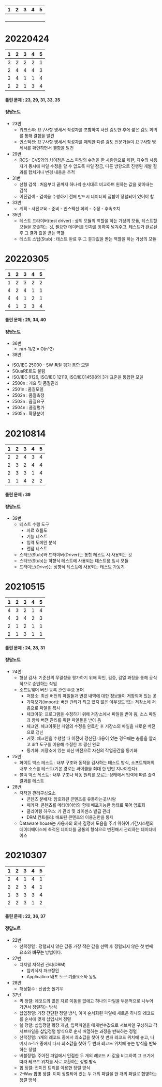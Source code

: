 |1 |2 |3 |4 |5 |
|---|---|---|---|---|
| | | | | |
| | | | | |
| | | | | |
| | | | | |

# 20220424

|1 |2 |3 |4 |5 |
|---|---|---|---|---|
|3 |2 |2 |2 |1 |
|2 |4 |4 |4 |3 |
|3 |4 |1 |1 |4 |
|2 |2 |1 |3 |4 |

#### 틀린 문제 : 23, 29, 31, 33, 35
#### 정답노트
* 23번
  - 워크스루: 요구사항 명세서 작성자를 포함하여 사전 검토한 후에 짧은 검토 회의를 통해 결함을 발견
  - 인스펙션: 요구사항 명세서 작성자를 제외한 다른 검토 전문가들이 요구사항 명세서를 확인하면서 결함을 발견
* 29번
  * RCS : CVS와의 차이점은 소스 파일의 수정을 한 사람만으로 제한, 다수의 사용자가 동시에 파일 수정을 할 수 없도록 파일 잠금, 다른 방향으로 진행된 개발 결과를 합치거나 변경 내용을 추적
* 31번
  * 선형 검색 : 처음부터 끝까지 하나씩 순서대로 비교하며 원하는 값을 찾아내는 검색
  * 이진검색 - 검색을 수행하기 전에 반드시 데이터의 집합이 정렬되어 있어야 함
* 33번
  * 계획 - 사전교육 - 준비 - 인스펙션 회의 - 수정 - 후속조치
* 35번
  * 테스트 드라이버(test driver) : 상위 모듈의 역할을 하는 가상의 모듈, 테스트할 모듈을 호출하는 것, 필요한 데이터를 인자를 통하여 넘겨주고, 테스트가 완료된 후 그 결과 값을 받는 역할
  * 테스트 스텁(Stub) : 테스트 완료 후 그 결과값을 받는 역할을 하는 가상의 모듈



# 20220305

|1 |2 |3 |4 |5 |
|---|---|---|---|---|
|1 |2 |3 |2 |2 |
|4 |2 |4 |1 |1 |
|4 |4 |1 |2 |1 |
|4 |1 |3 |3 |4 |

#### 틀린 문제 : 25, 34, 40
#### 정답노트
* 36번
  - n(n-1)/2 = O(n^2)
* 38번
 - ISO/IEC 25000 - SW 품질 평가 통합 모델
 - SQuaRE로도 불림
 - ISO/IEC 9126, ISO/IEC 12119, ISO/IEC14598의 3개 표준을 통합한 모델
- 2500n : 개요 및 품질관리
- 2501n : 품질모델
- 2502n : 품질측정
- 2503n : 품질요구
- 2504n : 품질평가
- 2505n : 확장분야



# 20210814

|1 |2 |3 |4 |5 |
|---|---|---|---|---|
|2 |2 |4 |3 |4 |
|2 |3 |2 |4 |4 |
|2 |3 |3 |1 |4 |
|1 |1 |4 |2 |2 |

#### 틀린 문제 : 39
#### 정답노트
* 39번
  - 테스트 수행 도구
    - 자료 흐름도
    - 기능 테스트
    - 입력 도메인 분석
    - 랜덤 테스트
  - 스터브(Stub)와 드라이버(Driver)는 통합 테스트 시 사용되는 것
  - 스터브(Stub)는 하향식 테스트에 사용되는 테스트용 임시 모듈
  - 드라이브(Drive)는 상향식 테스트에 사용되는 테스트 가동기




# 20210515

|1 |2 |3 |4 |5 |
|---|---|---|---|---|
|4 |3 |2 |1 |4 |
|4 |3 |4 |2 |3 |
|2 |1 |2 |1 |1 |
|2 |1 |3 |1 |1 |

#### 틀린 문제 : 24, 28, 31
#### 정답노트
* 24번
  - 형상 감사: 기준선의 무결성을 평가하기 위해 확인, 검증, 검열 과정을 통해 공식적으로 승인하는 작업
  - 소프트웨어 버전 등록 관련 주요 용어
    - 저장소: 최신 버전의 파일들과 변경 내역에 대한 정보들이 저장되어 있는 곳
    - 가져오기(import): 버전 관리가 되고 있지 않은 아무것도 없는 저장소에 처음으로 파일을 복사
    - 체크아웃: 프로그램을 수정하기 위해 저장소에서 파일을 받아 옴, 소스 파일과 함께 버전 관리를 위한 파일들을 받아 옴
    - 체크인: 체크아웃한 파일의 수정을 완료한 후 저장소의 파일을 새로운 버전으로 갱신
    - 커밋: 체크인을 수행할 때 이전에 갱신된 내용이 있는 경우에는 충돌을 알리고 diff 도구를 이용해 수정한 후 갱신 완료
    - 동기화: 저장소에 있는 최신 버전으로 자신의 작업공간을 동기화
* 25번
  - 화이트 박스 테스트 : 내부 구조와 동작을 검사하는 테스트 방식, 소프트웨어의 내부 소스를 테스트(기본 경로는 싸이클을 최대 한 번만 지나야한다)
  - 블랙 박스 테스트 : 내부 구조나 작동 원리를 모르는 상태에서 입력에 따른 출력 결과를 테스트
* 28번
  - 저작권 관리구성요소
    - 콘텐츠 분배자: 암호화된 콘텐츠를 유통하는곳/사람
    - 패키저: 콘텐츠를 메타데이터와 함께 배포가능한 형태로 묶어 암호화
    - 클리어링 하우스: 키 관리 및 라이센스 발급 관리
    - DRM 컨트롤러: 배포된 콘텐츠의 이용권한을 통제
  - Dataware house는 사용자의 의사 결정에 도움을 주기 위하여 기간시스템의 데이터베이스에 축적된 데이터를 공통의 형식으로 변환해서 관리하는 데이터베이스



# 20210307

|1 |2 |3 |4 |5 |
|---|---|---|---|---|
|2 |4 |1 |4 |1 |
|2 |2 |3 |4 |1 |
|1 |3 |3 |3 |4 |
|2 |2 |3 |1 |2 |

#### 틀린 문제 : 22, 36, 37
#### 정답노트
* 22번
  - 선택정렬 : 정렬되지 않은 값중 가장 작은 값을 선택 후 정렬되지 않은 첫 번째 요소와 **바꾸는** 방법이다.
* 27번
  - 디지털 저작권 관리(DRM)
    - 암키식저 파크정인
    - Application 배포 도구 기술요소와 동일
* 28번
  - 해싱함수 : 산곱숫 폴기무
* 37번
  - 퀵 정렬: 레코드의 많은 자료 이동을 없애고 하나의 파일을 부분적으로 나누어 가면서 정렬하는 방식
  - 삽입정렬: 가장 간단한 정렬 방식, 이미 순서화된 파일에 새로운 하나의 레코드를 순서에 맞게 삽입시켜 정렬
  - 쉘 정렬: 삽입정렬 확장 개념, 입력파일을 매개변수값으로 서브파일 구성하고 각 서브파일을 삽입정렬 방식으로 순서 배열하는 과정을 반복하는 정렬
  - 선택정렬: n개의 레코드 중에서 최소값을 찾아 첫 번째 레코드 위치에 놓고, 나머지 n-1개 중에서 다시 최소값을 찾아 두 번째 레코드 위치에 놓는 방식을 반복하는 정렬
  - 버블정렬: 주어진 파일에서 인접한 두 개의 레코드 키 값을 비교하여 그 크기에 따라 레코드 위치를 서로 교환하는 정렬 방식
  - 힙 정렬: 전이진 트리를 이용한 정렬 방식
  - 2-Way 합병 정렬: 이미 정렬되어 있는 두 개의 파일을 한 개의 파일로 합병하는 정렬 방식